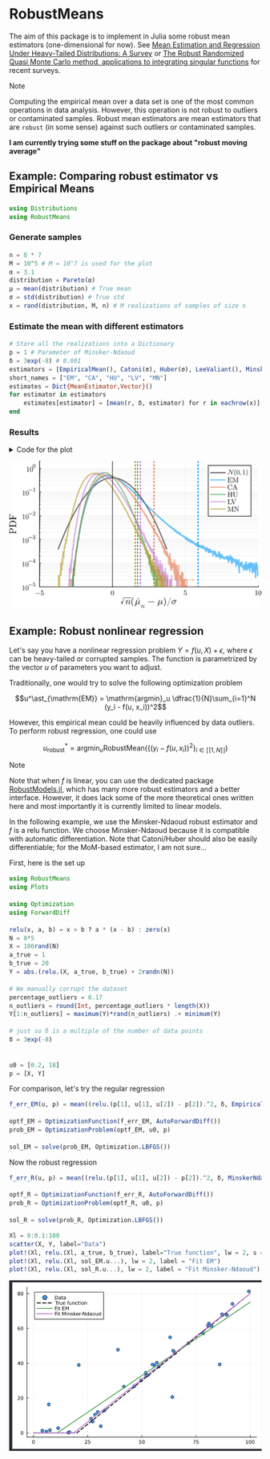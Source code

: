 # RobustMeans

The aim of this package is to implement in Julia some robust mean estimators (one-dimensional for now).
See [Mean Estimation and Regression Under Heavy-Tailed Distributions: A Survey](https://arxiv.org/pdf/1906.04280.pdf) or [The Robust Randomized Quasi Monte Carlo method, applications to integrating singular functions](https://cnrs.hal.science/CMAP/hal-03631879v3) for recent surveys.

> [!NOTE]
> Computing the empirical mean over a data set is one of the most common operations in data analysis. However, this operation is not robust to outliers or contaminated samples.
> Robust mean estimators are mean estimators that are ``robust`` (in some sense) against such outliers or contaminated samples.

**I am currently trying some stuff on the package about "robust moving average"**

## Example: Comparing robust estimator vs Empirical Means

```julia
using Distributions
using RobustMeans
```

### Generate samples

```julia
n = 8 * 7
M = 10^5 # M = 10^7 is used for the plot
α = 3.1
distribution = Pareto(α)
μ = mean(distribution) # True mean
σ = std(distribution) # True std
x = rand(distribution, M, n) # M realizations of samples of size n
```

### Estimate the mean with different estimators

```julia
# Store all the realizations into a Dictionary
p = 1 # Parameter of Minsker-Ndaoud
δ = 3exp(-8) # 0.001
estimators = [EmpiricalMean(), Catoni(σ), Huber(σ), LeeValiant(), MinskerNdaoud(p)]
short_names = ["EM", "CA", "HU", "LV", "MN"]
estimates = Dict{MeanEstimator,Vector}()
for estimator in estimators
    estimates[estimator] = [mean(r, δ, estimator) for r in eachrow(x)]
end
```

### Results

<details close>

<summary>Code for the plot</summary>

```julia
using StatsPlots, LaTeXStrings
gr()
plot_font = "Computer Modern" # To have nice LaTeX font plots.
default(
    fontfamily = plot_font,
    linewidth = 2,
    label = nothing,
    grid = true,
    framestyle = :default
)
```

```julia
begin
    plot(thickness_scaling = 2, size = (1000, 600))
    plot!(Normal(), label = L"\mathcal{N}(0,1)", c = :black, alpha = 0.6)
    for (ns, s) in enumerate(estimators)
        W = √(n) * (estimates[s] .- μ) / σ
        stephist!(W, alpha = 0.6, norm = :pdf, label = short_names[ns], c = ns)
        vline!([quantile(W, 1-δ)], s = :dot, c = ns)
    end

    vline!([0], label = :none, c = :black, lw = 1, alpha = 0.9)
    yaxis!(:log10, yminorticks = 9, minorgrid = :y, legend = :topright, minorgridlinewidth = 1.2)
    ylims!((1/M*10, 2))
    xlabel!(L"\sqrt{n}(\hat{\mu}_n-\mu)/\sigma", tickfonthalign = :center)
    ylabel!("PDF")
    xlims!((-5, 10))
    ylims!((1e-5,2))
    yticks!(10.0 .^ (-7:-0))
end
```

</details>

![robust_n_56_alpha_3p1_delta_0p001_1000000_EMCAHULVMN.svg](img/robust_n_56_alpha_3p1_delta_0p001_1000000_EMCAHULVMN.svg)

## Example: Robust nonlinear regression

Let's say you have a nonlinear regression problem $Y = f(u, X) + \epsilon$, where $\epsilon$ can be heavy-tailed or corrupted samples.
The function is parametrized by the vector $u$ of parameters you want to adjust.

Traditionally, one would try to solve the following optimization problem

```math
u^\ast_{\mathrm{EM}} = \mathrm{argmin}_u \dfrac{1}{N}\sum_{i=1}^N (y_i - f(u, x_i))^2
```

However, this empirical mean could be heavily influenced by data outliers.
To perform robust regression, one could use

```math
u^\ast_{\mathrm{robust}} = \mathrm{argmin}_u \text{RobustMean}\left(\left\{(y_i - f(u, x_i))^2\right\}_{i\in [\![1, N]\!]}\right)
```

> [!NOTE]
> Note that when $f$ is linear, you can use the dedicated package [RobustModels.jl](https://github.com/getzze/RobustModels.jl), which has many more robust estimators and a better interface. However, it does lack some of the more theoretical ones written here and most importantly it is currently limited to linear models.

In the following example, we use the Minsker-Ndaoud robust estimator and $f$ is a $\mathrm{relu}$ function.
We choose Minsker-Ndaoud because it is compatible with automatic differentiation. Note that Catoni/Huber should also be easily differentiable; for the MoM-based estimator, I am not sure...

First, here is the set up

```julia
using RobustMeans
using Plots

using Optimization
using ForwardDiff

relu(x, a, b) = x > b ? a * (x - b) : zero(x)
N = 8*5
X = 100rand(N)
a_true = 1
b_true = 20
Y = abs.(relu.(X, a_true, b_true) + 2randn(N))

# We manually corrupt the dataset
percentage_outliers = 0.17
n_outliers = round(Int, percentage_outliers * length(X))
Y[1:n_outliers] = maximum(Y)*rand(n_outliers) .+ minimum(Y)

# just so δ is a multiple of the number of data points    
δ = 3exp(-8)


u0 = [0.2, 18]
p = [X, Y]
```

For comparison, let's try the regular regression

```julia
f_err_EM(u, p) = mean((relu.(p[1], u[1], u[2]) - p[2]).^2, δ, EmpiricalMean())

optf_EM = OptimizationFunction(f_err_EM, AutoForwardDiff())
prob_EM = OptimizationProblem(optf_EM, u0, p)

sol_EM = solve(prob_EM, Optimization.LBFGS())
```

Now the robust regression

```julia
f_err_R(u, p) = mean((relu.(p[1], u[1], u[2]) - p[2]).^2, δ, MinskerNdaoud(2))

optf_R = OptimizationFunction(f_err_R, AutoForwardDiff())
prob_R = OptimizationProblem(optf_R, u0, p)

sol_R = solve(prob_R, Optimization.LBFGS())
```

```julia
Xl = 0:0.1:100
scatter(X, Y, label="Data")
plot!(Xl, relu.(Xl, a_true, b_true), label="True function", lw = 2, s = :dash, c = :black)
plot!(Xl, relu.(Xl, sol_EM.u...), lw = 2, label = "Fit EM")
plot!(Xl, relu.(Xl, sol_R.u...), lw = 2, label = "Fit Minsker-Ndaoud")
```

![Robust relu regression](img/robust_regression_relu.png)
